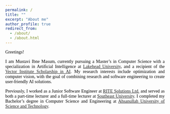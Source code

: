 ```yaml
---
permalink: /
title: ""
excerpt: "About me"
author_profile: true
redirect_from: 
  - /about/
  - /about.html
---
```


<span style="color:black; font-family:Georgia">Greetings!🖖🏼</span>

<p style="text-align:justify; color:black; font-family:Georgia">I am Mustavi Ibne Masum, currently pursuing a Master’s in Computer Science with a specialization in Artificial Intelligence at <a href="https://www.lakeheadu.ca/">Lakehead University</a>, and a recipient of the <a href="https://vectorinstitute.ai/ontario-ai-talent-gets-2-1-million-boost-as-vector-institute-awards-120-graduate-scholarships/">Vector Institute Scholarship in AI</a>. My research interests include optimization and computer vision, with the goal of combining research and software engineering to create user-friendly AI solutions.


<p style="text-align:justify;color:black; font-family:Georgia">
<!-- Ever since I was a child, I've been incredibly curious, and that curiosity has driven me to want to become a researcher.  -->
Previously, I worked as a Junior Software Engineer at <a href="https://www.rite.com.bd/">RITE Solutions Ltd.</a> and served as both a part-time lecturer and a full-time lecturer at <a href="https://seu.edu.bd/">Southeast University</a>. I completed my Bachelor’s degree in Computer Science and Engineering at <a href="https://aust.edu/">Ahsanullah University of Science and Technology</a>.
